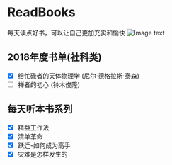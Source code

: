 # ReadBooks
每天读点好书，可以让自己更加充实和愉快
![Image text](http://img.mp.sohu.com/upload/20170719/c80131befb38468db156e6f1cf87b6ca_th.png)

## 2018年度书单(社科类)
- [x] 给忙碌者的天体物理学 (尼尔·德格拉斯·泰森)
- [ ] 禅者的初心 (铃木俊隆)

## 每天听本书系列
- [x] 精益工作法
- [x] 清单革命
- [x] 跃迁-如何成为高手
- [x] 灾难是怎样发生的
